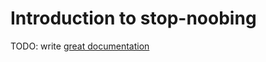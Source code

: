 # Introduction to stop-noobing

TODO: write [great documentation](http://jacobian.org/writing/what-to-write/)
